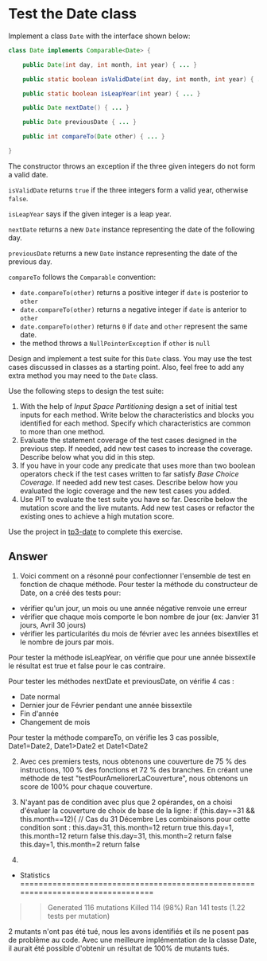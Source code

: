 # Test the Date class

Implement a class `Date` with the interface shown below:

```java
class Date implements Comparable<Date> {

    public Date(int day, int month, int year) { ... }

    public static boolean isValidDate(int day, int month, int year) { ... }

    public static boolean isLeapYear(int year) { ... }

    public Date nextDate() { ... }

    public Date previousDate { ... }

    public int compareTo(Date other) { ... }

}
```

The constructor throws an exception if the three given integers do not form a valid date.

`isValidDate` returns `true` if the three integers form a valid year, otherwise `false`.

`isLeapYear` says if the given integer is a leap year.

`nextDate` returns a new `Date` instance representing the date of the following day.

`previousDate` returns a new `Date` instance representing the date of the previous day.

`compareTo` follows the `Comparable` convention:

* `date.compareTo(other)` returns a positive integer if `date` is posterior to `other`
* `date.compareTo(other)` returns a negative integer if `date` is anterior to `other`
* `date.compareTo(other)` returns `0` if `date` and `other` represent the same date.
* the method throws a `NullPointerException` if `other` is `null` 

Design and implement a test suite for this `Date` class.
You may use the test cases discussed in classes as a starting point. 
Also, feel free to add any extra method you may need to the `Date` class.


Use the following steps to design the test suite:

1. With the help of *Input Space Partitioning* design a set of initial test inputs for each method. Write below the characteristics and blocks you identified for each method. Specify which characteristics are common to more than one method.
2. Evaluate the statement coverage of the test cases designed in the previous step. If needed, add new test cases to increase the coverage. Describe below what you did in this step.
3. If you have in your code any predicate that uses more than two boolean operators check if the test cases written to far satisfy *Base Choice Coverage*. If needed add new test cases. Describe below how you evaluated the logic coverage and the new test cases you added.
4. Use PIT to evaluate the test suite you have so far. Describe below the mutation score and the live mutants. Add new test cases or refactor the existing ones to achieve a high mutation score.

Use the project in [tp3-date](../code/tp3-date) to complete this exercise.

## Answer

1) Voici comment on a résonné pour confectionner l'ensemble de test en fonction de chaque méthode.
Pour tester la méthode du constructeur de Date, on a créé des tests pour:
- vérifier qu'un jour, un mois ou une année négative renvoie une erreur
- vérifier que chaque mois comporte le bon nombre de jour (ex: Janvier 31 jours, Avril 30 jours)
- vérifier les particularités du mois de février avec les années bisextilles et le nombre de jours par mois. 

Pour tester la méthode isLeapYear, on vérifie que pour une année bissextile le résultat est true et false pour le cas contraire.

Pour tester les méthodes nextDate et previousDate, on vérifie 4 cas :
- Date normal
- Dernier jour de Février pendant une année bissextile
- Fin d'année
- Changement de mois

Pour tester la méthode compareTo, on vérifie les 3 cas possible, Date1=Date2, Date1>Date2 et Date1<Date2

2) Avec ces premiers tests, nous obtenons une couverture de 75 % des instructions, 100 % des fonctions et 72 % des branches. En créant une méthode de test "testPourAmeliorerLaCouverture", nous obtenons un score de 100% pour chaque couverture.

3) N'ayant pas de condition avec plus que 2 opérandes, on a choisi d'évaluer la couverture de choix de base de la ligne:  if (this.day==31 && this.month==12){ // Cas du 31 Décembre
Les combinaisons pour cette condition sont :
this.day=31, this.month=12 return true
this.day=1, this.month=12 return false
this.day=31, this.month=2 return false
this.day=1, this.month=2 return false

4) 
- Statistics
================================================================================
>> Generated 116 mutations Killed 114 (98%)
>> Ran 141 tests (1.22 tests per mutation)

2 mutants n'ont pas été tué, nous les avons identifiés et ils ne posent pas de problème au code. Avec une meilleure implémentation de la classe Date, il aurait été possible d'obtenir un résultat de 100% de mutants tués.
